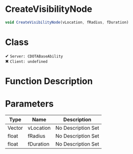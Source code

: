 # CreateVisibilityNode
```js	
void CreateVisibilityNode(vLocation, fRadius, fDuration)
```
# Class
✔ `Server: CDOTABaseAbility`  
✖ `Client: undefined`  

# Function Description

# Parameters
Type|Name|Description
--|--|--
Vector|vLocation|No Description Set
float|fRadius|No Description Set
float|fDuration|No Description Set
